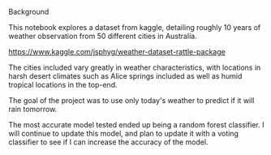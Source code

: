 Background 

This notebook explores a dataset from kaggle, detailing roughly 10 years of weather observation from 50 different cities in Australia. 

https://www.kaggle.com/jsphyg/weather-dataset-rattle-package

The cities included vary greatly in weather characteristics, with locations in harsh desert climates such as Alice springs included as well as 
humid tropical locations in the top-end. 

The goal of the project was to use only today's weather to predict if it will rain tomorrow. 

The most accurate model tested ended up being a random forest classifier. I will continue to update this model, and plan to update it with a voting
classifier to see if I can increase the accuracy of the model. 
